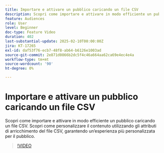 ```yaml
---
title: Importare e attivare un pubblico caricando un file CSV
description: Scopri come importare e attivare in modo efficiente un pubblico caricando un file CSV in AJO. Scopri come personalizzare il contenuto utilizzando gli attributi di arricchimento del file CSV, garantendo un’esperienza più personalizzata per il pubblico.
feature: Audiences
role: User
level: Beginner
doc-type: Feature Video
duration: 402
last-substantial-update: 2025-02-10T00:00:00Z
jira: KT-17265
exl-id: daf53f76-ecb7-48f8-ab64-b6126e1003ad
source-git-commit: 2e871d0866b2dc5f4c46a664aa62ca69e4ec4e4a
workflow-type: tm+mt
source-wordcount: '90'
ht-degree: 0%

---
```


# Importare e attivare un pubblico caricando un file CSV

Scopri come importare e attivare in modo efficiente un pubblico caricando un file CSV. Scopri come personalizzare il contenuto utilizzando gli attributi di arricchimento del file CSV, garantendo un’esperienza più personalizzata per il pubblico.

>[!VIDEO](https://video.tv.adobe.com/v/3444298/?learn=on&enablevpops)
